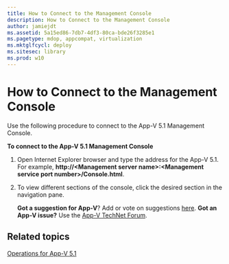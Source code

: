 ```yaml
---
title: How to Connect to the Management Console
description: How to Connect to the Management Console
author: jamiejdt
ms.assetid: 5a15ed86-7db7-4df3-80ca-bde26f3285e1
ms.pagetype: mdop, appcompat, virtualization
ms.mktglfcycl: deploy
ms.sitesec: library
ms.prod: w10
---
```



# How to Connect to the Management Console


Use the following procedure to connect to the App-V 5.1 Management Console.

**To connect to the App-V 5.1 Management Console**

1.  Open Internet Explorer browser and type the address for the App-V 5.1. For example, **http://&lt;Management server name&gt;:&lt;Management service port number&gt;/Console.html**.

2.  To view different sections of the console, click the desired section in the navigation pane.

    **Got a suggestion for App-V**? Add or vote on suggestions [here](http://appv.uservoice.com/forums/280448-microsoft-application-virtualization). **Got an App-V issue?** Use the [App-V TechNet Forum](https://social.technet.microsoft.com/Forums/home?forum=mdopappv).

## Related topics


[Operations for App-V 5.1](operations-for-app-v-51.md)

 

 





